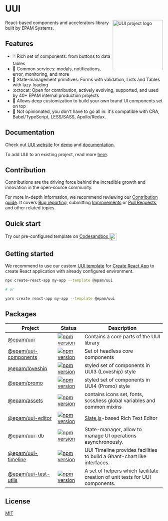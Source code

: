 # UUI
<img align="right" width="160" height="160"
     alt="UUI project logo"
     src="https://static.cdn.epam.com/uploads/690afa39a93c88c4dd13758fe1d869d5/EPM-UUI/Images/uui-logo-readme.svg">

React-based components and accelerators library built by EPAM Systems.

## Features

- :black_joker: Rich set of components: from buttons to data tables
- :rocket: Common services: modals, notifications, error, monitoring, and more
- :wrench: State-management primitives: Forms with validation, Lists and Tables with lazy-loading
- :octocat: Open for contribution, actively evolving, supported, and used by 40+ EPAM internal production projects
- :lipstick: Allows deep customization to build your own brand UI components set on top
- :memo: Not opinionated, you don't have to go all in: it's compatible with CRA, Babel/TypeScript, LESS/SASS, Apollo/Redux.

## Documentation

Check out [UUI website](https://uui.epam.com) for [demo](https://uui.epam.com/demo) and [documentation](https://uui.epam.com/documents?id=overview&mode=doc&skin=UUI4_promo).

To add UUI to an existing project, read more [here](https://uui.epam.com/documents?id=gettingStarted).

## Contribution

Contributions are the driving force behind the incredible growth and innovation in the open-source community.

For more in-depth information, we recommend reviewing our [Contribution guide](https://github.com/epam/UUI/blob/main/CONTRIBUTING.md#contributing-to-uui).
It covers [Bug reporting](https://github.com/epam/UUI/blob/main/CONTRIBUTING.md#i-have-an-issue), submitting [Improvements](https://github.com/epam/UUI/blob/main/CONTRIBUTING.md#i-have-an-idea) or [Pull Requests](https://github.com/epam/UUI/blob/main/CONTRIBUTING.md#i-want-to-submit-changes), and other related topics.

## Quick start

Try our pre-configured template on
    <a href="https://codesandbox.io/s/uui-bddgvi?file=/src/Example.tsx" target="_blank">
        Codesandbox
        <img
            width="24"
            height="24"
            alt="Codesandbox"
            align="center"
            src="https://camo.githubusercontent.com/ccf186cd931b6a61cf49bd0a3aeacb2d73be7e91210453571bdcf9f5b1057173/687474703a2f2f63646e2e656d6265642e6c792f70726f7669646572732f6c6f676f732f636f646573616e64626f782e706e67"
        />
    </a>

## Getting started

We recommend to use our custom [UUI template](https://www.npmjs.com/package/@epam/cra-template-uui) for [Create React App](https://reactjs.org/docs/create-a-new-react-app.html) to create React application with already configured environment.

```sh
npx create-react-app my-app --template @epam/uui

# or

yarn create react-app my-app --template @epam/uui
```

## Packages

| Project                                                                  | Status                                                                                                                      | Description                                                                  |
|--------------------------------------------------------------------------|-----------------------------------------------------------------------------------------------------------------------------|------------------------------------------------------------------------------|
| [@epam/uui](https://github.com/epam/UUI/tree/main/uui)                   | [![npm version](https://badge.fury.io/js/@epam%2Fuui.svg)](https://www.npmjs.com/package/@epam%2Fuui)                       | Contains a core parts of the UUI library                                     |
| [@epam/uui-components](https://github.com/epam/UUI/tree/main/uui-components) | [![npm version](https://badge.fury.io/js/@epam%2Fuui-components.svg)](https://www.npmjs.com/package/@epam%2Fuui-components) | Set of headless core components                                              |
| [@epam/loveship](https://github.com/epam/UUI/tree/main/loveship)         | [![npm version](https://badge.fury.io/js/@epam%2Floveship.svg)](https://www.npmjs.com/package/@epam%2Floveship)             | styled set of components in UUI3 (Loveship) style                            |
| [@epam/promo](https://github.com/epam/UUI/tree/main/epam-promo)          | [![npm version](https://badge.fury.io/js/@epam%2Fpromo.svg)](https://www.npmjs.com/package/@epam%2Fpromo)                   | styled set of components in UUI4 (Promo) style                               |
| [@epam/assets](https://github.com/epam/UUI/tree/main/epam-assets)        | [![npm version](https://badge.fury.io/js/@epam%2Fassets.svg)](https://www.npmjs.com/package/@epam%2Fassets)                 | contains icons set, fonts, scss/less global variables and common mixins      |
| [@epam/uui-editor](https://github.com/epam/UUI/tree/main/uui-editor)     | [![npm version](https://badge.fury.io/js/@epam%2Fuui-editor.svg)](https://www.npmjs.com/package/@epam%2Fuui-editor)         | [Slate.js](https://www.slatejs.org/)-based Rich Text Editor                  |
| [@epam/uui-db](https://github.com/epam/UUI/tree/main/uui-db)             | [![npm version](https://badge.fury.io/js/@epam%2Fuui-db.svg)](https://www.npmjs.com/package/@epam%2Fuui-db)                 | State-manager, allow to manage UI operations asynchronously.                 |
| [@epam/uui-timeline](https://github.com/epam/UUI/tree/main/uui-timeline) | [![npm version](https://badge.fury.io/js/@epam%2Fuui-timeline.svg)](https://www.npmjs.com/package/@epam%2Fuui-timeline)     | UUI Timeline provides facilities to build a Ghant-chart like interfaces.     |
| [@epam/uui-test-utils](https://github.com/epam/UUI/tree/main/test-utils) | [![npm version](https://badge.fury.io/js/@epam%2Fuui-test-utils.svg)](https://www.npmjs.com/package/@epam%2Fuui-test-utils) | A set of helpers which facilitate creation of unit tests for UUI components. |

## License

[MIT](./LICENSE.md)
